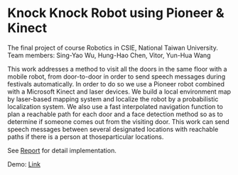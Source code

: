 # Knock Knock Robot using Pioneer & Kinect
The final project of course Robotics in CSIE, National Taiwan University.
Team members: Sing-Yao Wu, Hung-Hao Chen, Vitor, Yun-Hua Wang

This work addresses a method to visit all the doors in the same floor with a mobile robot, from door-to-door in order to send speech messages during festivals automatically. In order to do so we use a Pioneer robot combined with a Microsoft Kinect and laser devices. We build a local environment map by laser-based mapping system and localize the robot by a probabilistic localization system. We also use a fast interpolated navigation function to plan a reachable path for each door and a face detection method so as to determine if someone comes out from the visiting door. This work can send speech messages between several designated locations with reachable paths if there is a person at thoseparticular locations.

See [Report](https://github.com/singyaowu/Robotics_NavigationRobot/blob/master/Robotics_Final_Report.pdf) for detail implementation.

Demo: [Link](https://youtu.be/5CdkwZ7k85g)
